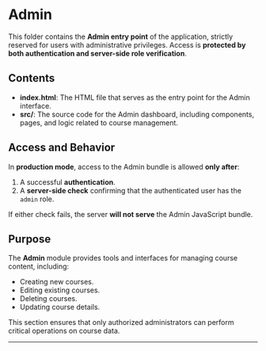 # Admin

This folder contains the **Admin entry point** of the application, strictly reserved for users with administrative privileges. Access is **protected by both authentication and server-side role verification**.

## Contents

* **index.html**: The HTML file that serves as the entry point for the Admin interface.
* **src/**: The source code for the Admin dashboard, including components, pages, and logic related to course management.

## Access and Behavior

In **production mode**, access to the Admin bundle is allowed **only after**:

1. A successful **authentication**.
2. A **server-side check** confirming that the authenticated user has the `admin` role.

If either check fails, the server **will not serve** the Admin JavaScript bundle.

## Purpose

The **Admin** module provides tools and interfaces for managing course content, including:

* Creating new courses.
* Editing existing courses.
* Deleting courses.
* Updating course details.

This section ensures that only authorized administrators can perform critical operations on course data.

---
